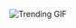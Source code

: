 ![Trending GIF](https://media2.giphy.com/media/v1.Y2lkPThiYjIxNzcyMDIwYjB0dXd6Znkwc3ZqZjl4cG05bzJhbTYyaW1ocXRmeHc3cmt4eSZlcD12MV9naWZzX3NlYXJjaCZjdD1n/YYKoJL28YtscdUTGWA/giphy.gif)
